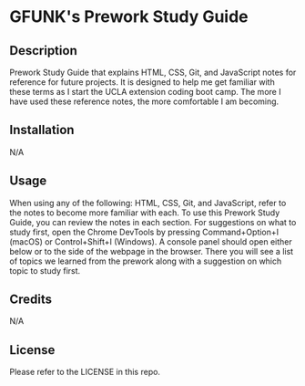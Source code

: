 # GFUNK's Prework Study Guide

## Description

Prework Study Guide that explains HTML, CSS, Git, and JavaScript notes for reference for future projects.  It is designed to help me get familiar with these terms as I start the UCLA extension coding boot camp. The more I have used these reference notes, the more comfortable I am becoming.

## Installation

N/A

## Usage

When using any of the following: HTML, CSS, Git, and JavaScript, refer to the notes to become more familiar with each. To use this Prework Study Guide, you can review the notes in each section. For suggestions on what to study first, open the Chrome DevTools by pressing Command+Option+I (macOS) or Control+Shift+I (Windows). A console panel should open either below or to the side of the webpage in the browser. There you will see a list of topics we learned from the prework along with a suggestion on which topic to study first.


## Credits

N/A

## License

Please refer to the LICENSE in this repo.
